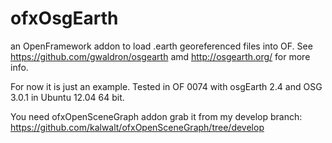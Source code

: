 ofxOsgEarth
===========

an OpenFramework addon to load .earth georeferenced files into OF. See https://github.com/gwaldron/osgearth amd http://osgearth.org/ for more info.

For now it is just an example. Tested in OF 0074 with osgEarth 2.4 and OSG 3.0.1 in Ubuntu 12.04 64 bit.

You need ofxOpenSceneGraph addon grab it from my develop branch: https://github.com/kalwalt/ofxOpenSceneGraph/tree/develop


